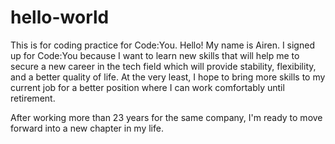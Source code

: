 # hello-world
This is for coding practice for Code:You.
Hello! My name is Airen. I signed up for Code:You because I want to learn new skills that will help me to secure a new career in the tech field which will provide stability, flexibility, and a better quality of life. At the very least, I hope to bring more skills to my current job for a better position where I can work comfortably until retirement.

After working more than 23 years for the same company, I'm ready to move forward into a new chapter in my life.

